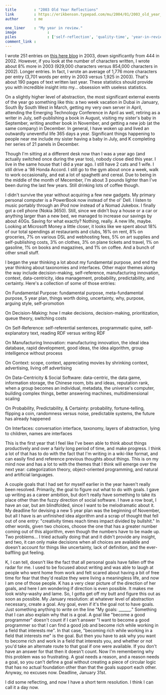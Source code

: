 ```yaml
---
title        : "2003 Old Year Reflections"
link         : https://erikbenson.typepad.com/mu/2004/01/2003_old_year_r.html
author       : me

one_liner    : "My year in review."
image			   : 
piles			   : ['self-reflection', 'quality-time', 'year-in-review']
comment_link : 
---
```


I wrote 251 entries on [this here blog](http://erikbenson.typepad.com) in 2003, down significantly from 444 in 2002.  However, if you look at the number of characters written, I wrote about 8% more in 2003 (929,000 characters versus 854,000 characters in 2002).  Longer entries.  In fact, I wrote an average of 1,776 more characters per entry (3,701 words per entry in 2003 versus 1,925 in 2003).  That's about 190 pages of text written last year.  These statistics should provide you with incredible insight into my... obsession with useless statistics.

On a slightly higher level of abstraction, the most significant external events of the year go something like this: a two week vacation in Dubai in January, South By South West in March, getting my very own server in April, attending the Emerging Technology Conference in April as well, retiring as a writer in July, self-publishing a book in August, visiting my sister's baby in September, writing another book in November, and getting a new job (at the same company) in December.  In general, I have woken up and lived an outwardly uneventful life 365 days a year.  Significant things happening to people near me include my sister having a baby in July, and K completing her series of 21 panels in December.

Though I'm sitting at a different desk now than I was a year ago (and actually switched once during the year too), nobody close died this year.  I live in the same house that I did a year ago.  I still have 2 cats and 1 wife.  I still drive a '98 Honda Accord.  I still go to the gym about once a week, walk to work occasionally, and eat a lot of spaghetti and cereal.  Due to being in the middle of the month of Mecember, I'm about 3 pounds lighter than I've been during the last few years.  Still drinking lots of coffee though.

I didn't survive the year without acquiring a few new gadgets.  My primary personal computer is a PowerBook now instead of the ol' Dell.  I listen to music portably through an iPod now instead of a Nomad Jukebox.  I finally got a cell phone (Nokia 3650).  Still, since we didn't buy a house or a car or anything larger than a new bed, we managed to increase our savings by about 40Gs.  Saving for what exactly?  Nothing, really.  A new life, maybe.  Looking at Microsoft Money a little closer, it looks like we spent about 18% of our total spendings at restaurants and clubs, 16% on rent, 8% on groceries, 7% on various DSL and webhosting fees, 5% on art supplies and self-publishing costs, 3% on clothes, 3% on plane tickets and travel, 1% on gasoline, 1% on books and magazines, and 1% on coffee.  And a bunch of other small stuff.

I began the year thinking a lot about my fundamental purpose, and end the year thinking about taxonomies and interfaces.  Other major themes along the way include decision-making, self-reference, manufacturing innovation, context, data-centricity, idea management, probability, predictability, and certainty.  Here's a collection of some of those entries:

On Fundamental Purpose:
fundamental purpose, meta-fundamental purpose, 5 year plan, things worth doing, uncertainty, why, purpose, arguing style, self-promotion

On Decision-Making:
how I make decisions, decision-making, prioritization, queue theory, switching costs

On Self-Reference:
self-referential sentences, programmatic quine, self-explanatory text, reading RDF versus writing RDF

On Manufacturing Innovation:
manufacturing innovation, the ideal idea database, rapid development, good ideas, the idea algorithm, group intelligence without process

On Context:
scope, context, appreciating movies by shrinking context, advertising, living off advertising

On Data-Centricity & Social Software:
data-centric, the data game, information storage, the Chinese room, bits and ideas, reputation rank, when a group becomes an individual, metadata, the universe's computer, building complex things, better answering machines, multidimensional scaling

On Probability, Predictability, & Certainty:
probability, fortune-telling, flipping a coin, randomness versus noise, predictable systems, the future has already happened

On Interfaces:
conversation interface, taxonomy, layers of abstraction, lying to children, names are interfaces

This is the first year that I feel like I've been able to think about things productively and over a fairly long period of time, and make progress.  I think a lot of that has to do with the fact that I'm writing in a wiki-like format, and can easily find and reference previous thoughts about things.  This is on my mind now and has a lot to with the themes that I think will emerge over the next year: categorization theory, object-oriented programming, and natural and artificial languages.

A couple goals that I had set for myself earlier in the year haven't really been resolved.  Primarily, the goal to figure out what to do with goals.  I gave up writing as a career ambition, but don't really have something to take its place other than the fuzzy direction of social software.  I have a row boat, I have an oar, but am blindfolded, since I want to be melodramatic about it.  My deadline for devising a new 5 year plan was the beginning of November, but all I have is an unfinished idea algorithm and a scrap of thought that fell out of one entry: "creativity times reach times impact divided by bullshit."  In other words, given two choices, choose the one that has a greater number coming out of this algorithm, even though the numbers have to be made up.  Two problems... I tried actually doing that and it didn't provide any insight, and two, it can only make decisions when all choices are available and doesn't account for things like uncertainty, lack of definition, and the ever-baffling gut feeling.

K, I can tell, doesn't like the fact that all personal goals have fallen off the radar for me.  I used to be focused about writing and was able to laugh at people who went home from work and felt scared about having a bit of free time for fear that they'd realize they were living a meaningless life, and now I am one of those people.  K has a very clear picture of the direction of her goals, and here I am wondering if direction is even possible.  It makes me look wishy-washy and lame.  So, I gotta get off my butt and figure this out as soon as possible.  My January resolution: at whatever level of abstraction necessary, create a goal.  Any goal, even if it's the goal not to have goals.  Just something anything to write on the line "My goals: ______."  Something that I can also explain why that is a goal.  A goal like "become a good programmer" doesn't count if I can't answer "I want to become a good programmer so that I can find a good job and become rich while working in a field that interests me".  In that case, "becoming rich while working in a field that interests me" is the goal.  But then you have to ask why you want to become rich and work in a field that interests you, and whether or not you'd take an alternate route to that goal if one were available.  If you don't have an answer for that then it doesn't count.  Now I'm remembering why this problem was so frustrating.  A goal needs a reason, and a reason needs a goal, so you can't define a goal without creating a piece of circular logic that has no actual foundation other than that the goals support each other.  Anyway, no excuses now.  Deadline, January 31st.

I did some reflecting, and now I have a short term resolution.  I think I can call it a day now. 